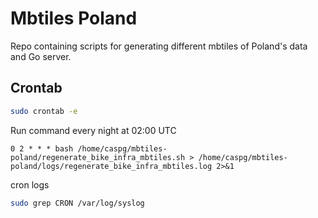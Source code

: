 # Mbtiles Poland

Repo containing scripts for generating different mbtiles of Poland's data and Go server.

## Crontab

```bash
sudo crontab -e
```

Run command every night at 02:00 UTC

```
0 2 * * * bash /home/caspg/mbtiles-poland/regenerate_bike_infra_mbtiles.sh > /home/caspg/mbtiles-poland/logs/regenerate_bike_infra_mbtiles.log 2>&1
```

cron logs

```bash
sudo grep CRON /var/log/syslog
```

